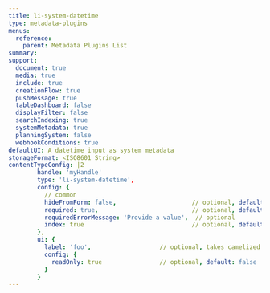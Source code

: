 ```yaml
---
title: li-system-datetime
type: metadata-plugins
menus:
  reference:
    parent: Metadata Plugins List
summary:
support:
  document: true
  media: true
  include: true
  creationFlow: true
  pushMessage: true
  tableDashboard: false
  displayFilter: false
  searchIndexing: true
  systemMetadata: true
  planningSystem: false
  webhookConditions: true
defaultUI: A datetime input as system metadata
storageFormat: <ISO8601 String>
contentTypeConfig: |2
        handle: 'myHandle'
        type: 'li-system-datetime',
        config: {
          // common
          hideFromForm: false,                     // optional, default: false
          required: true,                          // optional, default: false
          requiredErrorMessage: 'Provide a value',  // optional
          index: true                              // optional, default: false
        },
        ui: {
          label: 'foo',                   // optional, takes camelized name otherwise
          config: {
            readOnly: true                // optional, default: false
          }
        }
---
```

